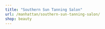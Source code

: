 ```yaml
---
title: "Southern Sun Tanning Salon"
url: /manhattan/southern-sun-tanning-salon/
shop: beauty
---
```

